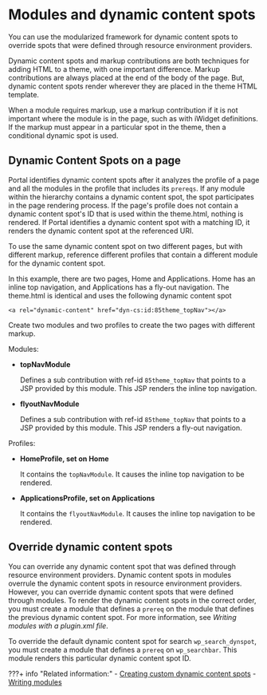 # Modules and dynamic content spots

You can use the modularized framework for dynamic content spots to override spots that were defined through resource environment providers.

Dynamic content spots and markup contributions are both techniques for adding HTML to a theme, with one important difference. Markup contributions are always placed at the end of the body of the page. But, dynamic content spots render wherever they are placed in the theme HTML template.

When a module requires markup, use a markup contribution if it is not important where the module is in the page, such as with iWidget definitions. If the markup must appear in a particular spot in the theme, then a conditional dynamic spot is used.

## Dynamic Content Spots on a page

Portal identifies dynamic content spots after it analyzes the profile of a page and all the modules in the profile that includes its `prereqs`. If any module within the hierarchy contains a dynamic content spot, the spot participates in the page rendering process. If the page's profile does not contain a dynamic content spot's ID that is used within the theme.html, nothing is rendered. If Portal identifies a dynamic content spot with a matching ID, it renders the dynamic content spot at the referenced URI.

To use the same dynamic content spot on two different pages, but with different markup, reference different profiles that contain a different module for the dynamic content spot.

In this example, there are two pages, Home and Applications. Home has an inline top navigation, and Applications has a fly-out navigation. The theme.html is identical and uses the following dynamic content spot

```
<a rel="dynamic-content" href="dyn-cs:id:85theme_topNav"></a>
```

Create two modules and two profiles to create the two pages with different markup.

Modules:

-   **topNavModule**

    Defines a sub contribution with ref-id `85theme_topNav` that points to a JSP provided by this module. This JSP renders the inline top navigation.

-   **flyoutNavModule**

    Defines a sub contribution with ref-id `85theme_topNav` that points to a JSP provided by this module. This JSP renders a fly-out navigation.


Profiles:

-   **HomeProfile, set on Home**

    It contains the `topNavModule`. It causes the inline top navigation to be rendered.

-   **ApplicationsProfile, set on Applications**

    It contains the `flyoutNavModule`. It causes the inline top navigation to be rendered.


## Override dynamic content spots

You can override any dynamic content spot that was defined through resource environment providers. Dynamic content spots in modules overrule the dynamic content spots in resource environment providers. However, you can override dynamic content spots that were defined through modules. To render the dynamic content spots in the correct order, you must create a module that defines a `prereq` on the module that defines the previous dynamic content spot. For more information, see *Writing modules with a plugin.xml file*.

To override the default dynamic content spot for search `wp_search_dynspot`, you must create a module that defines a `prereq` on `wp_searchbar`. This module renders this particular dynamic content spot ID.


???+ info "Related information:"
    - [Creating custom dynamic content spots](../themeopt_themedev_create_dynamic_content_spots.md)
    - [Writing modules](../../../the_module_framework/writing_module/index.md)

